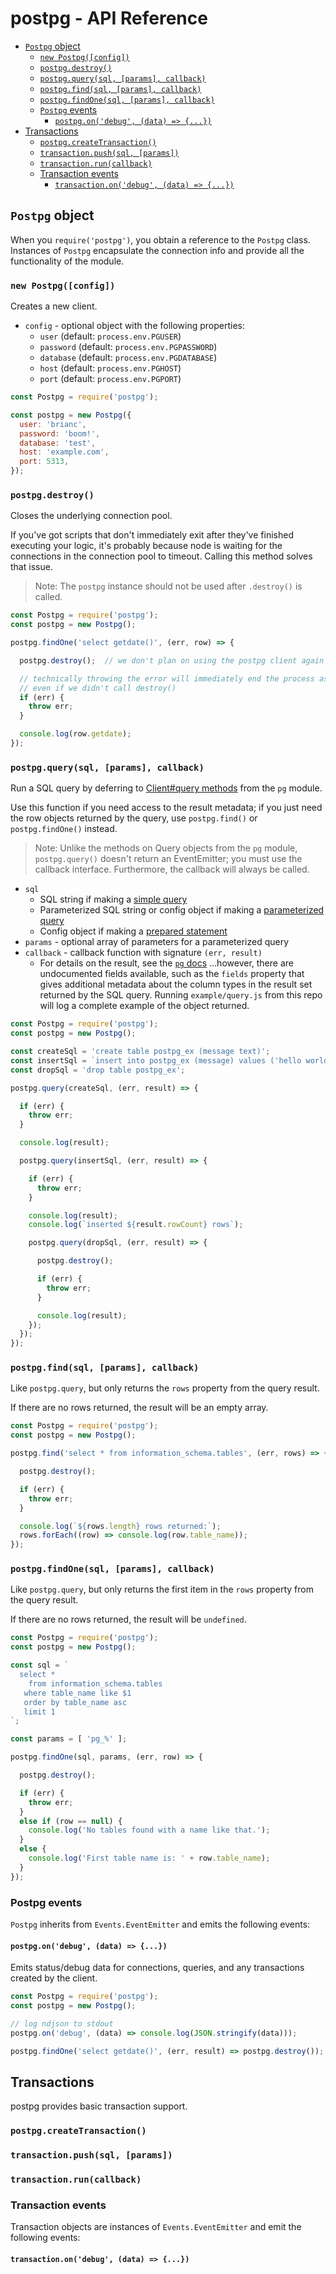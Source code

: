 # postpg - API Reference

- [`Postpg` object](#postpg-object)
  - [`new Postpg([config])`](#new-postpgconfig)
  - [`postpg.destroy()`](#postpgdestroy)
  - [`postpg.query(sql, [params], callback)`](#postpgquerysql-params-callback)
  - [`postpg.find(sql, [params], callback)`](#postpgfindsql-params-callback)
  - [`postpg.findOne(sql, [params], callback)`](#postpgfindonesql-params-callback)
  - [`Postpg` events](#postpg-events)
    - [`postpg.on('debug', (data) => {...})`](#postpgondebug-data--)
- [Transactions](#transactions)
  - [`postpg.createTransaction()`](#postpgcreatetransaction)
  - [`transaction.push(sql, [params])`](#transactionpushsql-params)
  - [`transaction.run(callback)`](#transactionruncallback)
  - [Transaction events](#transaction-events)
    - [`transaction.on('debug', (data) => {...})`](#transactionondebug-data--)

## `Postpg` object

When you `require('postpg')`, you obtain a reference to the `Postpg` class.
Instances of `Postpg` encapsulate the connection info and
provide all the functionality of the module.

### `new Postpg([config])`

Creates a new client.

- `config` - optional object with the following properties:
  - `user` (default: `process.env.PGUSER`)
  - `password` (default: `process.env.PGPASSWORD`)
  - `database` (default: `process.env.PGDATABASE`)
  - `host` (default: `process.env.PGHOST`)
  - `port` (default: `process.env.PGPORT`)

```js
const Postpg = require('postpg');

const postpg = new Postpg({
  user: 'brianc',
  password: 'boom!',
  database: 'test',
  host: 'example.com',
  port: 5313,
});
```

### `postpg.destroy()`

Closes the underlying connection pool.

If you've got scripts that don't immediately exit after they've finished
executing your logic, it's probably because node is waiting for the connections
in the connection pool to timeout. Calling this method solves that issue.

> Note: The `postpg` instance should not be used after `.destroy()` is called.

```js
const Postpg = require('postpg');
const postpg = new Postpg();

postpg.findOne('select getdate()', (err, row) => {

  postpg.destroy();  // we don't plan on using the postpg client again

  // technically throwing the error will immediately end the process as well
  // even if we didn't call destroy()
  if (err) {
    throw err;
  }

  console.log(row.getdate);
});
```

### `postpg.query(sql, [params], callback)`

Run a SQL query by deferring to
[Client#query methods](https://github.com/brianc/node-postgres/wiki/Client)
from the `pg` module.

Use this function if you need access to the result metadata;
if you just need the row objects returned by the query,
use `postpg.find()` or `postpg.findOne()` instead.

> Note: Unlike the methods on Query objects from the `pg` module,
>       `postpg.query()` doesn't return an EventEmitter;
>       you must use the callback interface.
>       Furthermore, the callback will always be called.

- `sql`
  - SQL string if making a
    [simple query](https://github.com/brianc/node-postgres/wiki/Client#simple-queries)
  - Parameterized SQL string or config object if making a
    [parameterized query](https://github.com/brianc/node-postgres/wiki/Client#parameterized-queries)
  - Config object if making a
    [prepared statement](https://github.com/brianc/node-postgres/wiki/Client#prepared-statements)
- `params` - optional array of parameters for a parameterized query
- `callback` - callback function with signature `(err, result)`
  - For details on the result, see the
    [`pg` docs](https://github.com/brianc/node-postgres/wiki/Query#result-object)
    ...however, there are undocumented fields available, such as the `fields`
    property that gives additional metadata about the column types in the result
    set returned by the SQL query. Running `example/query.js` from this repo
    will log a complete example of the object returned.

```js
const Postpg = require('postpg');
const postpg = new Postpg();

const createSql = 'create table postpg_ex (message text)';
const insertSql = `insert into postpg_ex (message) values ('hello world')`;
const dropSql = 'drop table postpg_ex';

postpg.query(createSql, (err, result) => {

  if (err) {
    throw err;
  }

  console.log(result);

  postpg.query(insertSql, (err, result) => {

    if (err) {
      throw err;
    }

    console.log(result);
    console.log(`inserted ${result.rowCount} rows`);

    postpg.query(dropSql, (err, result) => {

      postpg.destroy();

      if (err) {
        throw err;
      }

      console.log(result);
    });
  });
});
```

### `postpg.find(sql, [params], callback)`

Like `postpg.query`,
but only returns the `rows` property from the query result.

If there are no rows returned, the result will be an empty array.

```js
const Postpg = require('postpg');
const postpg = new Postpg();

postpg.find('select * from information_schema.tables', (err, rows) => {

  postpg.destroy();

  if (err) {
    throw err;
  }

  console.log(`${rows.length} rows returned:`);
  rows.forEach((row) => console.log(row.table_name));
});
```

### `postpg.findOne(sql, [params], callback)`

Like `postpg.query`,
but only returns the first item in the `rows` property from the query result.

If there are no rows returned, the result will be `undefined`.

```js
const Postpg = require('postpg');
const postpg = new Postpg();

const sql = `
  select *
    from information_schema.tables
   where table_name like $1
   order by table_name asc
   limit 1
`;

const params = [ 'pg_%' ];

postpg.findOne(sql, params, (err, row) => {

  postpg.destroy();

  if (err) {
    throw err;
  }
  else if (row == null) {
    console.log('No tables found with a name like that.');
  }
  else {
    console.log('First table name is: ' + row.table_name);
  }
});
```

### Postpg events

`Postpg` inherits from `Events.EventEmitter` and emits the following events:

#### `postpg.on('debug', (data) => {...})`

Emits status/debug data for connections, queries, and any transactions created
by the client.

```js
const Postpg = require('postpg');
const postpg = new Postpg();

// log ndjson to stdout
postpg.on('debug', (data) => console.log(JSON.stringify(data)));

postpg.findOne('select getdate()', (err, result) => postpg.destroy());
```

## Transactions

postpg provides basic transaction support.


### `postpg.createTransaction()`

### `transaction.push(sql, [params])`

### `transaction.run(callback)`

### Transaction events

Transaction objects are instances of `Events.EventEmitter`
and emit the following events:

#### `transaction.on('debug', (data) => {...})`
